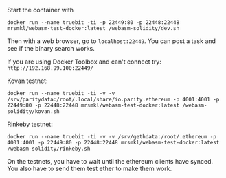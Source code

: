 Start the container with
```
docker run --name truebit -ti -p 22449:80 -p 22448:22448 mrsmkl/webasm-test-docker:latest /webasm-solidity/dev.sh
```

Then with a web browser, go to `localhost:22449`. You can post a task and see if the binary search works.

If you are using Docker Toolbox and can't connect try: `http://192.168.99.100:22449/`

Kovan testnet:
```
docker run --name truebit -ti -v -v /srv/paritydata:/root/.local/share/io.parity.ethereum -p 4001:4001 -p 22449:80 -p 22448:22448 mrsmkl/webasm-test-docker:latest /webasm-solidity/kovan.sh
```

Rinkeby testnet:
```
docker run --name truebit -ti -v -v /srv/gethdata:/root/.ethereum -p 4001:4001 -p 22449:80 -p 22448:22448 mrsmkl/webasm-test-docker:latest /webasm-solidity/rinkeby.sh
```

On the testnets, you have to wait until the ethereum clients have synced. You also have to send them test ether to make them work.


